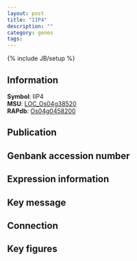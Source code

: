 ```yaml
---
layout: post
title: "IIP4"
description: ""
category: genes
tags: 
---
```

{% include JB/setup %}

## Information
__Symbol__: IIP4  
__MSU__: [LOC_Os04g38520](http://rice.plantbiology.msu.edu/cgi-bin/ORF_infopage.cgi?orf=LOC_Os04g38520)  
__RAPdb__: [Os04g0458200](http://rapdb.dna.affrc.go.jp/viewer/gbrowse_details/irgsp1?name=Os04g0458200)  

## Publication

## Genbank accession number

## Expression information

## Key message

## Connection

## Key figures


